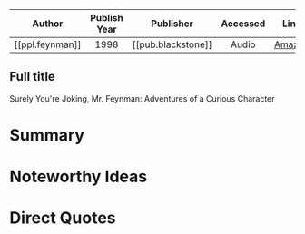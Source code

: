 

| Author | Publish Year | Publisher | Accessed | Link |
| :-------: | :------------:|:------------:|:------:| :---: |
| [[ppl.feynman]] | 1998 | [[pub.blackstone]] | Audio | [Amazon](https://www.amazon.com/Surely-Youre-Joking-Mr-Feynman/dp/B00005458Z/ref=tmm_aud_swatch_0?_encoding=UTF8&qid=1650240705&sr=8-1) |

## Full title
Surely You're Joking, Mr. Feynman: Adventures of a Curious Character

# Summary

# Noteworthy Ideas

# Direct Quotes
